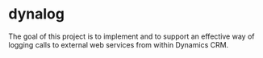 # dynalog
The goal of this project is to implement and to support an effective way of logging calls to external web services from within Dynamics CRM.
